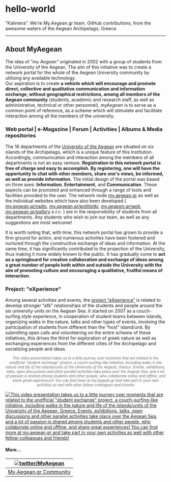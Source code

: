 hello-world
===========

"Kalimera". We're My.Aegean.gr team. GitHub contributions, from the awesome waters of the Aegean Archipelago, Greece.


---------------------------------------

## About MyAegean


<p>The idea of <em>"my Aegean"</em> originated in 2002 with a group of students from the University of the Aegean. The aim of this initiative was to create a network portal for the whole of the Aegean University community by utilising any available technology.<br>Our aspiration is to create <strong>a vehicle which will encourage and promote direct, collective and qualitative communication and information exchange, without geographical restrictions, among all members of the Aegean community</strong> (students, academic and research staff, as well as administrative, technical or other personnel). <em>myAegean</em> is to serve as a common point of reference, as a scheme which will stimulate and facilitate interaction among all the members of the university.</p>

### Web portal | e-Magazine | Forum | Activities | Albums & Media repositories

<p>The 16 departments of the <a target="_blank" href="http://www.aegean.gr/" data-href="http://www.aegean.gr/">University of the Aegean</a> are situated on six islands of the Archipelago, which is a unique feature of this Institution. Accordingly, communication and interaction among the members of all departments is not an easy venture. <strong>Registration to this network portal is free of charge and easy to accomplish. By registering, one will have the opportunity to chat with other members, share one's views, be informed, as well as provide information.</strong> The initial design of the portal was based on three axes: <strong>Information</strong>, <strong>Entertainment</strong>, and <strong>Communication</strong>. These aspects can be promoted and enhanced through a range of tools and facilities provided to the user. The network node <a target="_blank" href="http://my.aegean.gr/" data-href="http://my.aegean.gr/">my.aegean.gr</a> as well as the individual websites which have also been developed ( <a target="_blank" href="http://my.aegean.gr/radio" data-href="http://my.aegean.gr/radio"><em>my.aegean.gr/radio</em></a>, <a target="_blank" href="http://my.aegean.gr/politistiki" data-href="http://my.aegean.gr/politistiki"><em>my.aegean.gr/politistiki</em></a>, <a target="_blank" href="http://my.aegean.gr/web" data-href="http://my.aegean.gr/web"><em>my.aegean.gr/web</em></a>, <a target="_blank" href="http://my.aegean.gr/gallery" data-href="http://my.aegean.gr/gallery"><em>my.aegean.gr/gallery</em></a><em> e.t.c. </em>) are in the responsibility of students from all departments. Any students who wish to join our team, as well as any suggestions are most welcome!</p><p name="2808" class="graf--p"><a id="2808"></a>It is worth noting that, with time, this network portal has grown to provide a firm ground for action, and numerous activities have been fostered and nurtured through the constructive exchange of ideas and information. At the same time, it has significantly contributed to the projection of the University, thus making it more widely known to the public. It has gradually come to <strong>act as a springboard for creative collaboration and exchange of ideas among a great number of people both within and outside the University with the aim of promoting culture and encouraging a qualitative, fruitful means of interaction</strong>.</p>


### Project: "eXperience"


<p>Among several activities and events, the <a target="_blank" href="http://my.aegean.gr/web/myaegean-experience.html" data-href="http://my.aegean.gr/web/myaegean-experience.html">project “eXperience”</a> is related to develop stronger “afk” relationships of the students and people around the six university units on the Aegean Sea. It started on 2007 as a couch-surfing style experience, in cooperation of student teams between islands, organizing walks in the nature, talks and other types of events, involving the participation of students from different than the “host” island/unit. By submitting open calls and volunteering on the entire scheme of these initiatives, this drives the thirst for exploration of greek nature as well as exchanging experiences from the different cities of the Archipelago and socializing people and ideas.</p>


<p align="center" style="font-size: .8em; color: #666;"><caption><em>This video presentation takes us to a little journey over moments that are related to the unofficial "student exchange" project, a couch-surfing-like initiative, including walks in the nature and life of the islands/units of the University of the Aegean, Greece. Events, exhibitions, talks, open discussions and other parallel activities take place over the Aegean Sea, and a lot of passion is shared among students and other people, who collaborate online and offline, and share great experiences! You can find more at my.aegean.gr and take part in your own activities as well with other fellow-colleagues and friends!</em></caption></p>


[![This video presentation takes us to a little journey over moments that are related to the unofficial "student exchange" project, a couch-surfing-like initiative, including walks in the nature and life of the islands/units of the University of the Aegean, Greece. Events, exhibitions, talks, open discussions and other parallel activities take place over the Aegean Sea, and a lot of passion is shared among students and other people, who collaborate online and offline, and share great experiences! You can find more at my.aegean.gr and take part in your own activities as well with other fellow-colleagues and friends!](http://my.aegean.gr/gallery/31174-1/fbpagemyaegeanwlm2-VIDEOplayer2.jpg)](http://www.youtube.com/watch?v=HYGDtPIzsxo)


#### More...

| [![twitter/MyAegean](https://en.gravatar.com/avatar/b2282bfcdcee7f1f66d10ab146bd114d?s=70)](http://twitter.com/MyAegean "Follow @MyAegean on Twitter") |
|---|
| [My.Aegean.gr Community](http://my.aegean.gr/) |
